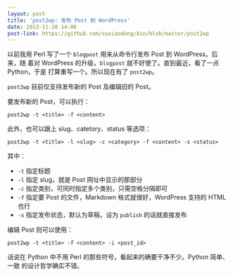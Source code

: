 ```yaml
---
layout: post
title: 'post2wp: 发布 Post 到 WordPress'
date: 2013-11-20 14:06
post-link: https://github.com/xuxiaodong/bin/blob/master/post2wp
---
```


以前我用 Perl 写了一个 `blogpost` 用来从命令行发布 Post 到 WordPress。后来，随
着对 WordPress 的升级，`blogpost` 就不好使了。直到最近，看了一点 Python，于是
打算重写一个。所以现在有了 `post2wp`。

`post2wp` 目前仅支持发布新的 Post 及编辑旧的 Post。

要发布新的 Post，可以执行：

    post2wp -t <title> -f <content>

此外，也可以跟上 slug、catetory、status 等选项：

    post2wp -t <title> -l <slug> -c <category> -f <content> -s <status>

其中：

* `-t` 指定标题
* `-l` 指定 slug，就是 Post 网址中显示的那部分
* `-c` 指定类别，可同时指定多个类别，只需空格分隔即可
* `-f` 指定要 Post 的文件，Markdown 格式就很好，WordPress 支持的 HTML 也行
* `-s` 指定发布状态，默认为草稿，设为 `publish` 的话就直接发布

编辑 Post 则可以使用：

    post2wp -t <title> -f <content> -i <post_id>

话说在 Python 中不用 Perl 的那些符号，看起来的确要干净不少。Python 简单、一致
的设计哲学确实不错。

